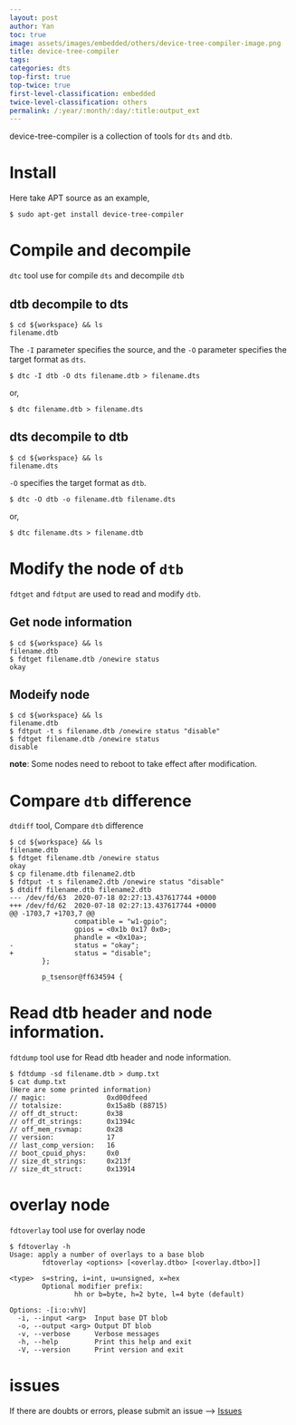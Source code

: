 ```yaml
---
layout: post
author: Yan 
toc: true
image: assets/images/embedded/others/device-tree-compiler-image.png
title: device-tree-compiler
tags:
categories: dts
top-first: true
top-twice: true
first-level-classification: embedded
twice-level-classification: others
permalink: /:year/:month/:day/:title:output_ext
---
```


device-tree-compiler is a collection of tools for `dts` and `dtb`.

# Install

Here take APT source as an example,

```shell
$ sudo apt-get install device-tree-compiler
```

# Compile and decompile

`dtc` tool use for  compile `dts` and decompile `dtb`

## dtb decompile to dts

```shell
$ cd ${workspace} && ls
filename.dtb
```

The `-I` parameter specifies the source, and the `-O` parameter specifies the target format as `dts`.

```shell
$ dtc -I dtb -O dts filename.dtb > filename.dts
```

or,

```shell
$ dtc filename.dtb > filename.dts
```

## dts decompile to dtb

```shell
$ cd ${workspace} && ls
filename.dts
```

`-O` specifies the target format as `dtb`.

```shell
$ dtc -O dtb -o filename.dtb filename.dts
```

or,

```shell
$ dtc filename.dts > filename.dtb
```

# Modify the node of `dtb`

`fdtget` and `fdtput` are used to read and modify `dtb`.

## Get node information

```shell
$ cd ${workspace} && ls
filename.dtb
$ fdtget filename.dtb /onewire status
okay
```

## Modeify node 

```shell
$ cd ${workspace} && ls
filename.dtb
$ fdtput -t s filename.dtb /onewire status "disable"
$ fdtget filename.dtb /onewire status
disable
```

**note**: Some nodes need to reboot to take effect after modification.

# Compare `dtb` difference

`dtdiff` tool, Compare `dtb` difference

```shell
$ cd ${workspace} && ls
filename.dtb
$ fdtget filename.dtb /onewire status
okay
$ cp filename.dtb filename2.dtb
$ fdtput -t s filename2.dtb /onewire status "disable"
$ dtdiff filename.dtb filename2.dtb
--- /dev/fd/63  2020-07-18 02:27:13.437617744 +0000
+++ /dev/fd/62  2020-07-18 02:27:13.437617744 +0000
@@ -1703,7 +1703,7 @@
                compatible = "w1-gpio";
                gpios = <0x1b 0x17 0x0>;
                phandle = <0x10a>;
-               status = "okay";
+               status = "disable";
        };

        p_tsensor@ff634594 {
```

# Read dtb header and node information.

`fdtdump` tool use for Read dtb header and node information.


```shell
$ fdtdump -sd filename.dtb > dump.txt
$ cat dump.txt
(Here are some printed information)
// magic:               0xd00dfeed
// totalsize:           0x15a8b (88715)
// off_dt_struct:       0x38
// off_dt_strings:      0x1394c
// off_mem_rsvmap:      0x28
// version:             17
// last_comp_version:   16
// boot_cpuid_phys:     0x0
// size_dt_strings:     0x213f
// size_dt_struct:      0x13914
```

# overlay node 

`fdtoverlay` tool use for overlay node 

```shell
$ fdtoverlay -h
Usage: apply a number of overlays to a base blob
        fdtoverlay <options> [<overlay.dtbo> [<overlay.dtbo>]]

<type>  s=string, i=int, u=unsigned, x=hex
        Optional modifier prefix:
                hh or b=byte, h=2 byte, l=4 byte (default)

Options: -[i:o:vhV]
  -i, --input <arg>  Input base DT blob
  -o, --output <arg> Output DT blob
  -v, --verbose      Verbose messages
  -h, --help         Print this help and exit
  -V, --version      Print version and exit
```
# issues

If there are doubts or errors, please submit an issue --> [Issues](https://github.com/yan-wyb/issues/issues)
